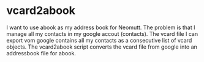 # vcard2abook

I want to use abook as my address book for Neomutt. The problem is that I
manage all my contacts in my google accout (contacts). The vcard file
I can export vom google contains all my contacts as a consecutive list of vcard
objects. The vcard2abook script converts the vcard file from google into an
addressbook file for abook.

